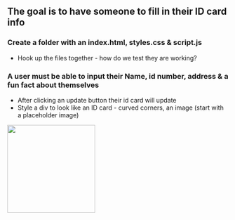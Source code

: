 ## The goal is to have someone to fill in their ID card info

### Create a folder with an index.html, styles.css & script.js
- Hook up the files together - how do we test they are working?

### A user must be able to input their Name, id number, address & a fun fact about themselves
- After clicking an update button their id card will update
- Style a div to look like an ID card - curved corners, an image (start with a  placeholder image)

<img src="https://freesvg.org/img/id-card.png" height=200px/>